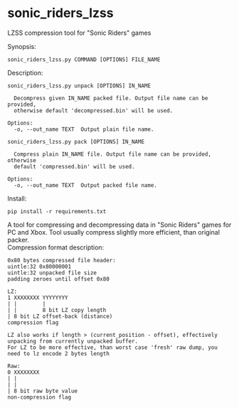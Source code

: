 # sonic_riders_lzss
LZSS compression tool for "Sonic Riders" games


Synopsis:
```
sonic_riders_lzss.py COMMAND [OPTIONS] FILE_NAME
```
  
Description:
```
sonic_riders_lzss.py unpack [OPTIONS] IN_NAME

  Decompress given IN_NAME packed file. Output file name can be provided,
  otherwise default 'decompressed.bin' will be used.

Options:
  -o, --out_name TEXT  Output plain file name.

sonic_riders_lzss.py pack [OPTIONS] IN_NAME

  Compress plain IN_NAME file. Output file name can be provided, otherwise
  default 'compressed.bin' will be used.

Options:
  -o, --out_name TEXT  Output packed file name.
```

Install:
```
pip install -r requirements.txt
```
  
A tool for compressing and decompressing data in "Sonic Riders" games for PC and Xbox. Tool usually compress slightly more efficient, than original packer.  
Compression format description:  
```
0x80 bytes compressed file header:
uintle:32 0x80000001
uintle:32 unpacked file size
padding zeroes until offset 0x80

LZ:     
1 XXXXXXXX YYYYYYYY
| |        |
| |        8 bit LZ copy length
| 8 bit LZ offset-back (distance)
compression flag

LZ also works if length > (current_position - offset), effectively unpacking from currently unpacked buffer.
For LZ to be more effective, than worst case 'fresh' raw dump, you need to lz encode 2 bytes length

Raw:
0 XXXXXXXX
| |     
| |     
| 8 bit raw byte value
non-compression flag
```

